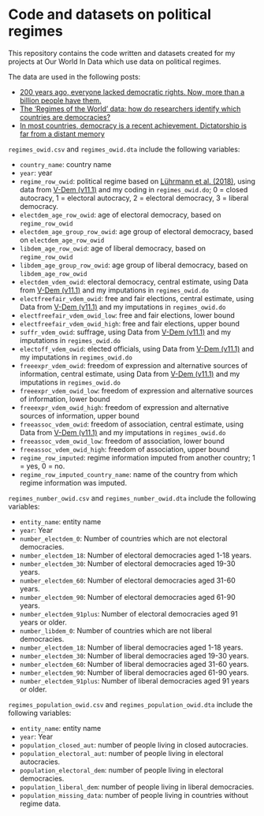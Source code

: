 # Code and datasets on political regimes

This repository contains the code written and datasets created for my projects at Our World In Data which use data on political regimes.


The data are used in the following posts:
- [200 years ago, everyone lacked democratic rights. Now, more than a billion people have them.](https://ourworldindata.org/democratic-rights)
- [The ‘Regimes of the World’ data: how do researchers identify which countries are democracies?](https://ourworldindata.org/regimes-of-the-world-data)
- [In most countries, democracy is a recent achievement. Dictatorship is far from a distant memory](https://ourworldindata.org/democracies-age)

`regimes_owid.csv` and `regimes_owid.dta` include the following variables:
- `country_name`: country name
- `year`: year
- `regime_row_owid`: political regime based on [Lührmann et al. (2018)](https://www.cogitatiopress.com/politicsandgovernance/article/view/1214/0), using data from [V-Dem (v11.1)](https://www.v-dem.net/en/data/data/v-dem-dataset-v111/) and my coding in `regimes_owid.do`; 0 = closed autocracy, 1 = electoral autocracy, 2 = electoral democracy, 3 = liberal democracy.
- `electdem_age_row_owid`: age of electoral democracy, based on `regime_row_owid`
- `electdem_age_group_row_owid`: age group of electoral democracy, based on `electdem_age_row_owid`
- `libdem_age_row_owid`: age of liberal democracy, based on `regime_row_owid`
- `libdem_age_group_row_owid`: age group of liberal democracy, based on `libdem_age_row_owid`
- `electdem_vdem_owid`: electoral democracy, central estimate, using Data from [V-Dem (v11.1)](https://www.v-dem.net/en/data/data/v-dem-dataset-v111/) and my imputations in `regimes_owid.do`
- `electfreefair_vdem_owid`: free and fair elections, central estimate, using Data from [V-Dem (v11.1)](https://www.v-dem.net/en/data/data/v-dem-dataset-v111/) and my imputations in `regimes_owid.do`
- `electfreefair_vdem_owid_low`: free and fair elections, lower bound
- `electfreefair_vdem_owid_high`: free and fair elections, upper bound
- `suffr_vdem_owid`: suffrage, using Data from [V-Dem (v11.1)](https://www.v-dem.net/en/data/data/v-dem-dataset-v111/) and my imputations in `regimes_owid.do`
- `electoff_vdem_owid`: elected officials, using Data from [V-Dem (v11.1)](https://www.v-dem.net/en/data/data/v-dem-dataset-v111/) and my imputations in `regimes_owid.do`
- `freeexpr_vdem_owid`: freedom of expression and alternative sources of information, central estimate, using Data from [V-Dem (v11.1)](https://www.v-dem.net/en/data/data/v-dem-dataset-v111/) and my imputations in `regimes_owid.do`
- `freeexpr_vdem_owid_low`: freedom of expression and alternative sources of information, lower bound
- `freeexpr_vdem_owid_high`: freedom of expression and alternative sources of information, upper bound
- `freeassoc_vdem_owid`: freedom of association, central estimate, using Data from [V-Dem (v11.1)](https://www.v-dem.net/en/data/data/v-dem-dataset-v111/) and my imputations in `regimes_owid.do`
- `freeassoc_vdem_owid_low`: freedom of association, lower bound
- `freeassoc_vdem_owid_high`: freedom of association, upper bound
- `regime_row_imputed`: regime information imputed from another country; 1 = yes, 0 = no.
- `regime_row_imputed_country_name`: name of the country from which regime information was imputed.

`regimes_number_owid.csv` and `regimes_number_owid.dta` include the following variables:
- `entity_name`: entity name
- `year`: Year
- `number_electdem_0`: Number of countries which are not electoral democracies.
- `number_electdem_18`: Number of electoral democracies aged 1-18 years.
- `number_electdem_30`: Number of electoral democracies aged 19-30 years.
- `number_electdem_60`: Number of electoral democracies aged 31-60 years.
- `number_electdem_90`: Number of electoral democracies aged 61-90 years.
- `number_electdem_91plus`: Number of electoral democracies aged 91 years or older.
- `number_libdem_0`: Number of countries which are not liberal democracies.
- `number_electdem_18`: Number of liberal democracies aged 1-18 years.
- `number_electdem_30`: Number of liberal democracies aged 19-30 years.
- `number_electdem_60`: Number of liberal democracies aged 31-60 years.
- `number_electdem_90`: Number of liberal democracies aged 61-90 years.
- `number_electdem_91plus`: Number of liberal democracies aged 91 years or older.

`regimes_population_owid.csv` and `regimes_population_owid.dta` include the following variables:
- `entity_name`: entity name
- `year`: Year
- `population_closed_aut`: number of people living in closed autocracies.
- `population_electoral_aut`: number of people living in electoral autocracies.
- `population_electoral_dem`: number of people living in electoral democracies.
- `population_liberal_dem`: number of people living in liberal democracies.
- `population_missing_data`: number of people living in countries without regime data.